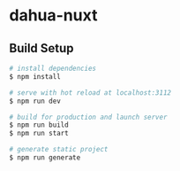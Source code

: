 # dahua-nuxt

## Build Setup

```bash
# install dependencies
$ npm install

# serve with hot reload at localhost:3112
$ npm run dev

# build for production and launch server
$ npm run build
$ npm run start

# generate static project
$ npm run generate
```

